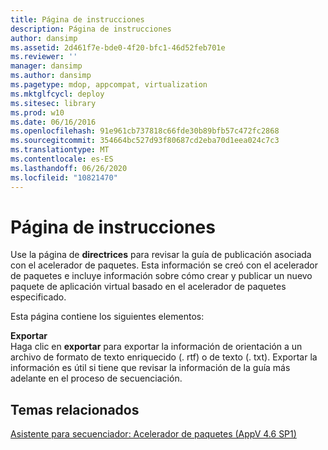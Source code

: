 ```yaml
---
title: Página de instrucciones
description: Página de instrucciones
author: dansimp
ms.assetid: 2d461f7e-bde0-4f20-bfc1-46d52feb701e
ms.reviewer: ''
manager: dansimp
ms.author: dansimp
ms.pagetype: mdop, appcompat, virtualization
ms.mktglfcycl: deploy
ms.sitesec: library
ms.prod: w10
ms.date: 06/16/2016
ms.openlocfilehash: 91e961cb737818c66fde30b89bfb57c472fc2868
ms.sourcegitcommit: 354664bc527d93f80687cd2eba70d1eea024c7c3
ms.translationtype: MT
ms.contentlocale: es-ES
ms.lasthandoff: 06/26/2020
ms.locfileid: "10821470"
---
```

# Página de instrucciones


Use la página de **directrices** para revisar la guía de publicación asociada con el acelerador de paquetes. Esta información se creó con el acelerador de paquetes e incluye información sobre cómo crear y publicar un nuevo paquete de aplicación virtual basado en el acelerador de paquetes especificado.

Esta página contiene los siguientes elementos:

<a href="" id="export"></a>**Exportar**  
Haga clic en **exportar** para exportar la información de orientación a un archivo de formato de texto enriquecido (. rtf) o de texto (. txt). Exportar la información es útil si tiene que revisar la información de la guía más adelante en el proceso de secuenciación.

## Temas relacionados


[Asistente para secuenciador: Acelerador de paquetes (AppV 4.6 SP1)](sequencer-wizard---package-accelerator--appv-46-sp1-.md)

 

 





